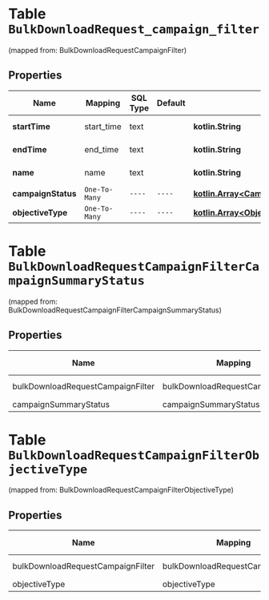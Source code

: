 
# Table `BulkDownloadRequest_campaign_filter`
(mapped from: BulkDownloadRequestCampaignFilter)

## Properties
Name | Mapping | SQL Type | Default | Type | Description | Notes
---- | ------- | -------- | ------- | ---- | ----------- | -----
**startTime** | start_time | text |  | **kotlin.String** | Unix UTC timestamp. |  [optional]
**endTime** | end_time | text |  | **kotlin.String** | Unix UTC timestamp. |  [optional]
**name** | name | text |  | **kotlin.String** | Campaign name |  [optional]
**campaignStatus** | `One-To-Many` | `----` | `----`  | [**kotlin.Array&lt;CampaignSummaryStatus&gt;**](CampaignSummaryStatus.md) |  |  [optional]
**objectiveType** | `One-To-Many` | `----` | `----`  | [**kotlin.Array&lt;ObjectiveType&gt;**](ObjectiveType.md) |  |  [optional]





# **Table `BulkDownloadRequestCampaignFilterCampaignSummaryStatus`**
(mapped from: BulkDownloadRequestCampaignFilterCampaignSummaryStatus)

## Properties
Name | Mapping | SQL Type | Default | Type | Description | Notes
---- | ------- | -------- | ------- | ---- | ----------- | -----
bulkDownloadRequestCampaignFilter | bulkDownloadRequestCampaignFilter | long | | kotlin.Long | Primary Key | *one*
campaignSummaryStatus | campaignSummaryStatus | long | | kotlin.Long | Foreign Key | *many*



# **Table `BulkDownloadRequestCampaignFilterObjectiveType`**
(mapped from: BulkDownloadRequestCampaignFilterObjectiveType)

## Properties
Name | Mapping | SQL Type | Default | Type | Description | Notes
---- | ------- | -------- | ------- | ---- | ----------- | -----
bulkDownloadRequestCampaignFilter | bulkDownloadRequestCampaignFilter | long | | kotlin.Long | Primary Key | *one*
objectiveType | objectiveType | long | | kotlin.Long | Foreign Key | *many*



